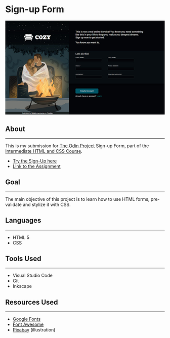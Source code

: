 # Sign-up Form

![](./images/page_print.jpg)

## About

---

This is my submission for [The Odin Project](https://www.theodinproject.com/) Sign-up Form, part of the [Intermediate HTML and CSS Course](https://www.theodinproject.com/paths/full-stack-javascript/courses/intermediate-html-and-css).

-   [Try the Sign-Up here](https://madmaia3d.github.io/odin-sign-up-form/)
-   [Link to the Assignment](https://www.theodinproject.com/lessons/node-path-intermediate-html-and-css-sign-up-form)

## Goal

---

The main objective of this project is to learn how to use HTML forms, pre-validate and stylize it with CSS.

## Languages

---

-   HTML 5
-   CSS

## Tools Used

---

-   Visual Studio Code
-   Git
-   Inkscape

## Resources Used

---

-   [Google Fonts](https://fonts.google.com/)
-   [Font Awesome](https://fontawesome.com/)
-   [Pixabay](https://pixabay.com/pt/) (illustration)
